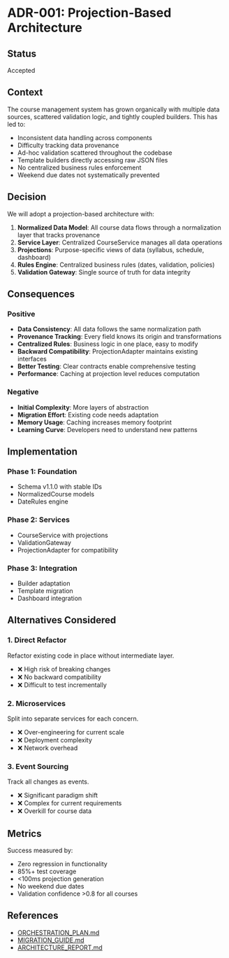# ADR-001: Projection-Based Architecture

## Status
Accepted

## Context

The course management system has grown organically with multiple data sources, scattered validation logic, and tightly coupled builders. This has led to:

- Inconsistent data handling across components
- Difficulty tracking data provenance
- Ad-hoc validation scattered throughout the codebase
- Template builders directly accessing raw JSON files
- No centralized business rules enforcement
- Weekend due dates not systematically prevented

## Decision

We will adopt a projection-based architecture with:

1. **Normalized Data Model**: All course data flows through a normalization layer that tracks provenance
2. **Service Layer**: Centralized CourseService manages all data operations
3. **Projections**: Purpose-specific views of data (syllabus, schedule, dashboard)
4. **Rules Engine**: Centralized business rules (dates, validation, policies)
5. **Validation Gateway**: Single source of truth for data integrity

## Consequences

### Positive

- **Data Consistency**: All data follows the same normalization path
- **Provenance Tracking**: Every field knows its origin and transformations
- **Centralized Rules**: Business logic in one place, easy to modify
- **Backward Compatibility**: ProjectionAdapter maintains existing interfaces
- **Better Testing**: Clear contracts enable comprehensive testing
- **Performance**: Caching at projection level reduces computation

### Negative

- **Initial Complexity**: More layers of abstraction
- **Migration Effort**: Existing code needs adaptation
- **Memory Usage**: Caching increases memory footprint
- **Learning Curve**: Developers need to understand new patterns

## Implementation

### Phase 1: Foundation
- Schema v1.1.0 with stable IDs
- NormalizedCourse models
- DateRules engine

### Phase 2: Services
- CourseService with projections
- ValidationGateway
- ProjectionAdapter for compatibility

### Phase 3: Integration
- Builder adaptation
- Template migration
- Dashboard integration

## Alternatives Considered

### 1. Direct Refactor
Refactor existing code in place without intermediate layer.
- ❌ High risk of breaking changes
- ❌ No backward compatibility
- ❌ Difficult to test incrementally

### 2. Microservices
Split into separate services for each concern.
- ❌ Over-engineering for current scale
- ❌ Deployment complexity
- ❌ Network overhead

### 3. Event Sourcing
Track all changes as events.
- ❌ Significant paradigm shift
- ❌ Complex for current requirements
- ❌ Overkill for course data

## Metrics

Success measured by:
- Zero regression in functionality
- 85%+ test coverage
- <100ms projection generation
- No weekend due dates
- Validation confidence >0.8 for all courses

## References

- [ORCHESTRATION_PLAN.md](../ORCHESTRATION_PLAN.md)
- [MIGRATION_GUIDE.md](../MIGRATION_GUIDE.md)
- [ARCHITECTURE_REPORT.md](../ARCHITECTURE_REPORT.md)